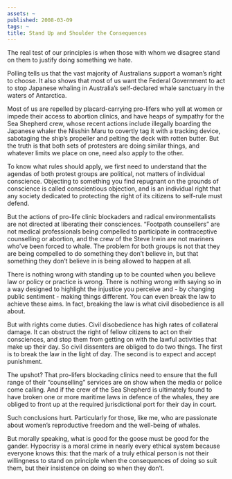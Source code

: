 ```yaml
---
assets: ~
published: 2008-03-09
tags: ~
title: Stand Up and Shoulder the Consequences
---
```

The real test of our principles is when those with whom we disagree
stand on them to justify doing something we hate.

Polling tells us that the vast majority of Australians support a woman’s
right to choose. It also shows that most of us want the Federal
Government to act to stop Japanese whaling in Australia’s self-declared
whale sanctuary in the waters of Antarctica.

Most of us are repelled by placard-carrying pro-lifers who yell at women
or impede their access to abortion clinics, and have heaps of sympathy
for the Sea Shepherd crew, whose recent actions include illegally
boarding the Japanese whaler the Nisshin Maru to covertly tag it with a
tracking device, sabotaging the ship’s propeller and pelting the deck
with rotten butter. But the truth is that both sets of protesters are
doing similar things, and whatever limits we place on one, need also
apply to the other.

To know what rules should apply, we first need to understand that the
agendas of both protest groups are political, not matters of individual
conscience. Objecting to something you find repugnant on the grounds of
conscience is called conscientious objection, and is an individual right
that any society dedicated to protecting the right of its citizens to
self-rule must defend.

But the actions of pro-life clinic blockaders and radical
environmentalists are not directed at liberating their consciences.
“Footpath counsellers” are not medical professionals being compelled to
participate in contraceptive counselling or abortion, and the crew of
the Steve Irwin are not mariners who’ve been forced to whale. The
problem for both groups is not that they are being compelled to do
something they don’t believe in, but that something they don’t believe
in is being allowed to happen at all.

There is nothing wrong with standing up to be counted when you believe
law or policy or practice is wrong. There is nothing wrong with saying
so in a way designed to highlight the injustice you perceive and - by
changing public sentiment - making things different. You can even break
the law to achieve these aims. In fact, breaking the law is what civil
disobedience is all about.

But with rights come duties. Civil disobedience has high rates of
collateral damage. It can obstruct the right of fellow citizens to act
on their consciences, and stop them from getting on with the lawful
activities that make up their day. So civil dissenters are obliged to do
two things. The first is to break the law in the light of day. The
second is to expect and accept punishment.

The upshot? That pro-lifers blockading clinics need to ensure that the
full range of their “counselling” services are on show when the media or
police come calling. And if the crew of the Sea Shepherd is ultimately
found to have broken one or more maritime laws in defence of the whales,
they are obliged to front up at the required jurisdictional port for
their day in court.

Such conclusions hurt. Particularly for those, like me, who are
passionate about women’s reproductive freedom and the well-being of
whales.

But morally speaking, what is good for the goose must be good for the
gander. Hypocrisy is a moral crime in nearly every ethical system
because everyone knows this: that the mark of a truly ethical person is
not their willingness to stand on principle when the consequences of
doing so suit them, but their insistence on doing so when they don’t.